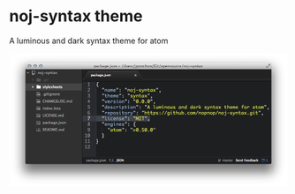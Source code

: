 # noj-syntax theme

A luminous and dark syntax theme for atom

![noj-syntax theme screenshot](https://raw.githubusercontent.com/nopnop/noj-syntax/screenshot/noj-syntax.png)
